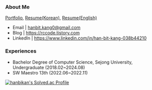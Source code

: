 ### About Me
[Portfolio](https://spangled-floss-ca8.notion.site/ffab0202d4764e748bcc9098630f31b6), [Resume(Korean)](https://github.com/hanbikan/resume/blob/main/Hanbit-Kang_CV_kr.pdf), [Resume(English)](https://github.com/hanbikan/resume/blob/main/Hanbit-Kang_CV_en.pdf)
- Email | hanbit.kang0@gmail.com
- Blog | https://rccode.tistory.com
- LinkedIn | https://www.linkedin.com/in/han-bit-kang-038b44210


### Experiences
- Bachelor Degree of Computer Science, Sejong University, Undergraduate (2018.02~2024.08)
- SW Maestro 13th (2022.06~2022.11)

[![hanbikan's Solved.ac Profile](http://mazassumnida.wtf/api/v2/generate_badge?boj=fchopinof99)](https://solved.ac/fchopinof99)
